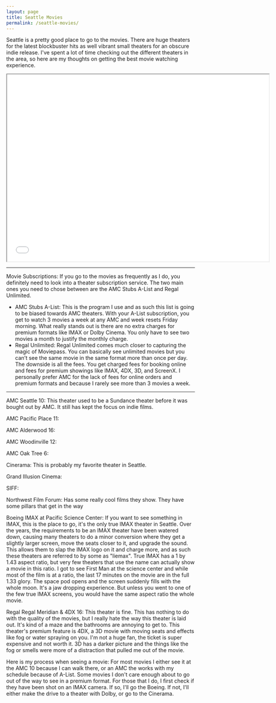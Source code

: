 ```yaml
---
layout: page
title: Seattle Movies
permalink: /seattle-movies/
---
```


Seattle is a pretty good place to go to the movies. There are huge theaters for the latest blockbuster hits as well vibrant small theaters for an obscure indie release. I've spent a lot of time checking out the different theaters in the area, so here are my thoughts on getting the best movie watching experience. 

<iframe src="../theater-map.html" height="500" width="700"></iframe>

<!-- Rate on different scales: 
Location and accessibility
Premium formats
Subscription service
Serves Alcohol -->

---

Movie Subscriptions:
If you go to the movies as frequently as I do, you definitely need to look into a theater subscription service. The two main ones you need to chose between are the AMC Stubs A-List and Regal Unlimited.
* AMC Stubs A-List: This is the program I use and as such this list is going to be biased towards AMC theaters. With your A-List subscription, you get to watch 3 movies a week at any AMC and week resets Friday morning. What really stands out is there are no extra charges for premium formats like IMAX or Dolby Cinema. You only have to see two movies a month to justify the monthly charge. 
* Regal Unlimited: Regal Unlimited comes much closer to capturing the magic of Moviepass. You can basically see unlimited movies but you can’t see the same movie in the same format more than once per day. The downside is all the fees. You get charged fees for booking online and fees for premium showings like IMAX, 4DX, 3D, and ScreenX. I personally prefer AMC for the lack of fees for online orders and premium formats and because I rarely see more than 3 movies a week. 

---




AMC Seattle 10: This theater used to be a Sundance theater before it was bought out by AMC. It still has kept the focus on indie films. 

AMC Pacific Place 11: 

AMC Alderwood 16:

AMC Woodinville 12:

AMC Oak Tree 6:

Cinerama: This is probably my favorite theater in Seattle.

Grand Illusion Cinema: 

SIFF: 

Northwest Film Forum: Has some really cool films they show. They have some pillars that get in the way



Boeing IMAX at Pacific Science Center: If you want to see something in IMAX, this is the place to go, it's the only true IMAX theater in Seattle. Over the years, the requirements to be an IMAX theater have been watered down, causing many theaters to do a minor conversion where they get a slightly larger screen, move the seats closer to it, and upgrade the sound. This allows them to slap the IMAX logo on it and charge more, and as such these theaters are referred to by some as "liemax". True IMAX has a 1 by 1.43 aspect ratio, but very few theaters that use the name can actually show a movie in this ratio. I got to see First Man at the science center and while most of the film is at a <insert here> ratio, the last 17 minutes on the movie are in the full 1.33 glory. The space pod opens and the screen suddenly fills with the whole moon. It's a jaw dropping experience. But unless you went to one of the few true IMAX screens, you would have the same aspect ratio the whole movie. 




Regal Regal Meridian & 4DX 16: This theater is fine. This has nothing to do with the quality of the movies, but I really hate the way this theater is laid out. It's kind of a maze and the bathrooms are annoying to get to. This theater's premium feature is 4DX, a 3D movie with moving seats and effects like fog or water spraying on you. I'm not a huge fan, the ticket is super expensive and not worth it. 3D has a darker picture and the things like the fog or smells were more of a distraction that pulled me out of the movie. 





Here is my process when seeing a movie:
For most movies I either see it at the AMC 10 because I can walk there, or an AMC the works with my schedule because of A-List. Some movies I don't care enough about to go out of the way to see in a premium format. For those that I do, I first check if they have been shot on an IMAX camera. If so, I'll go the Boeing. If not, I'll either make the drive to a theater with Dolby, or go to the Cinerama.